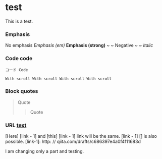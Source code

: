 # test

This is a test.

### Emphasis

No emphasis 
 *Emphasis (em)* 
 **Emphasis (strong)** 
 ~ ~ Negative ~ ~ 
 *italic*

### Code code

`コード Code`

```
With scroll With scroll With scroll With scroll
```

### Block quotes

> Quote
> > Quote

### URL [text](url "Mr. Mutsu")

[Here] [link - 1] and [this] [link - 1] link will be the same. [link - 1] [] is also possible. [link-1]: http: // qiita.com/drafts/c686397e4a0f4f11683d

I am changing only a part and testing.
